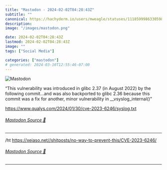 ```yaml
---
title: "Mastodon - 2024-02-02T04:28:43Z"
subtitle: ""
canonical: https://hachyderm.io/users/mweagle/statuses/111859998633059841
description:
image: "/images/mastodon.png"

date: 2024-02-02T04:28:43Z
lastmod: 2024-02-02T04:28:43Z
image: ""
tags: ["Social Media"]

categories: ["mastodon"]
# generated: 2024-03-10T12:55:46-07:00
---
```

![Mastodon](/images/mastodon.png)

<p>“This vulnerability was introduced in glibc 2.37 (in August 2022) by the following commit…and was also backported to glibc 2.36 because this commit was a fix for another, minor vulnerability in __vsyslog_internal()”</p><p><a href="https://www.qualys.com/2024/01/30/cve-2023-6246/syslog.txt" target="_blank" rel="nofollow noopener noreferrer" translate="no"><span class="invisible">https://www.</span><span class="ellipsis">qualys.com/2024/01/30/cve-2023</span><span class="invisible">-6246/syslog.txt</span></a></p>


###### [Mastodon Source 🐘](https://hachyderm.io/@mweagle/111859998633059841)

___

<p>/ht <a href="https://xeiaso.net//shitposts/no-way-to-prevent-this/CVE-2023-6246/" target="_blank" rel="nofollow noopener noreferrer" translate="no"><span class="invisible">https://</span><span class="ellipsis">xeiaso.net//shitposts/no-way-t</span><span class="invisible">o-prevent-this/CVE-2023-6246/</span></a></p>


###### [Mastodon Source 🐘](https://hachyderm.io/@mweagle/111860000293272399)

___
